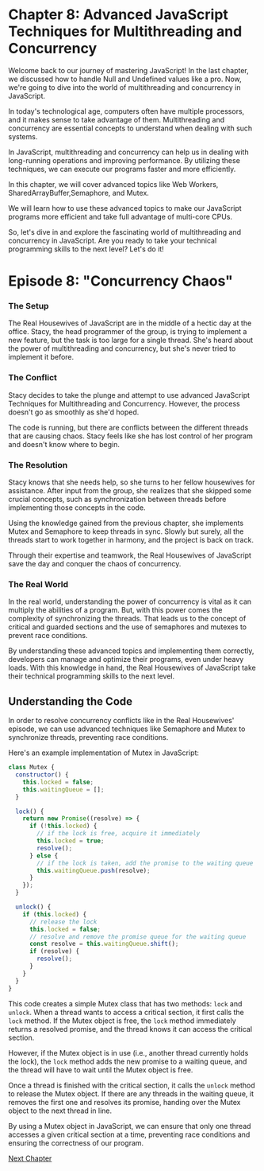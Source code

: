# Chapter 8: Advanced JavaScript Techniques for Multithreading and Concurrency 

Welcome back to our journey of mastering JavaScript! In the last chapter, we discussed how to handle Null and Undefined values like a pro. Now, we're going to dive into the world of multithreading and concurrency in JavaScript. 

In today's technological age, computers often have multiple processors, and it makes sense to take advantage of them. Multithreading and concurrency are essential concepts to understand when dealing with such systems. 

In JavaScript, multithreading and concurrency can help us in dealing with long-running operations and improving performance. By utilizing these techniques, we can execute our programs faster and more efficiently. 

In this chapter, we will cover advanced topics like Web Workers, SharedArrayBuffer,Semaphore, and Mutex.

We will learn how to use these advanced topics to make our JavaScript programs more efficient and take full advantage of multi-core CPUs. 

So, let's dive in and explore the fascinating world of multithreading and concurrency in JavaScript. Are you ready to take your technical programming skills to the next level? Let's do it!
# Episode 8: "Concurrency Chaos"

### The Setup 

The Real Housewives of JavaScript are in the middle of a hectic day at the office. Stacy, the head programmer of the group, is trying to implement a new feature, but the task is too large for a single thread. She's heard about the power of multithreading and concurrency, but she's never tried to implement it before. 

### The Conflict 

Stacy decides to take the plunge and attempt to use advanced JavaScript Techniques for Multithreading and Concurrency. However, the process doesn't go as smoothly as she'd hoped. 

The code is running, but there are conflicts between the different threads that are causing chaos. Stacy feels like she has lost control of her program and doesn't know where to begin. 

### The Resolution 

Stacy knows that she needs help, so she turns to her fellow housewives for assistance. After input from the group, she realizes that she skipped some crucial concepts, such as synchronization between threads before implementing those concepts in the code. 

Using the knowledge gained from the previous chapter, she implements Mutex and Semaphore to keep threads in sync. Slowly but surely, all the threads start to work together in harmony, and the project is back on track. 

Through their expertise and teamwork, the Real Housewives of JavaScript save the day and conquer the chaos of concurrency. 

### The Real World 

In the real world, understanding the power of concurrency is vital as it can multiply the abilities of a program. But, with this power comes the complexity of synchronizing the threads. That leads us to the concept of critical and guarded sections and the use of semaphores and mutexes to prevent race conditions.

By understanding these advanced topics and implementing them correctly, developers can manage and optimize their programs, even under heavy loads. With this knowledge in hand, the Real Housewives of JavaScript take their technical programming skills to the next level.
## Understanding the Code

In order to resolve concurrency conflicts like in the Real Housewives' episode, we can use advanced techniques like Semaphore and Mutex to synchronize threads, preventing race conditions.

Here's an example implementation of Mutex in JavaScript:

```javascript
class Mutex {
  constructor() {
    this.locked = false;
    this.waitingQueue = [];
  }

  lock() {
    return new Promise((resolve) => {
      if (!this.locked) {
        // if the lock is free, acquire it immediately
        this.locked = true;
        resolve();
      } else {
        // if the lock is taken, add the promise to the waiting queue
        this.waitingQueue.push(resolve);
      }
    });
  }

  unlock() {
    if (this.locked) {
      // release the lock
      this.locked = false;
      // resolve and remove the promise queue for the waiting queue
      const resolve = this.waitingQueue.shift();
      if (resolve) {
        resolve();
      }
    }
  }
}
```

This code creates a simple Mutex class that has two methods: `lock` and `unlock`. When a thread wants to access a critical section, it first calls the `lock` method. If the Mutex object is free, the `lock` method immediately returns a resolved promise, and the thread knows it can access the critical section. 

However, if the Mutex object is in use (i.e., another thread currently holds the lock), the `lock` method adds the new promise to a waiting queue, and the thread will have to wait until the Mutex object is free. 

Once a thread is finished with the critical section, it calls the `unlock` method to release the Mutex object. If there are any threads in the waiting queue, it removes the first one and resolves its promise, handing over the Mutex object to the next thread in line. 

By using a Mutex object in JavaScript, we can ensure that only one thread accesses a given critical section at a time, preventing race conditions and ensuring the correctness of our program.


[Next Chapter](09_Chapter09.md)